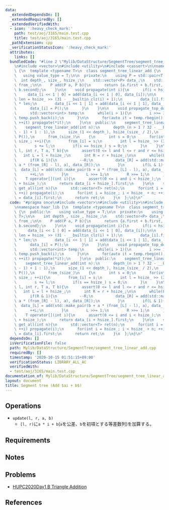 ```yaml
---
data:
  _extendedDependsOn: []
  _extendedRequiredBy: []
  _extendedVerifiedWith:
  - icon: ':heavy_check_mark:'
    path: test/aoj/3165/main.test.cpp
    title: test/aoj/3165/main.test.cpp
  _pathExtension: cpp
  _verificationStatusIcon: ':heavy_check_mark:'
  attributes:
    links: []
  bundledCode: "#line 2 \"Mylib/DataStructure/SegmentTree/segment_tree_linear_add.cpp\"\
    \n#include <vector>\n#include <utility>\n#include <cassert>\n\nnamespace haar_lib\
    \ {\n  template <typename T>\n  class segment_tree_linear_add {\n  public:\n \
    \   using value_type = T;\n\n  private:\n    using P = std::pair<T, T>;\n\n  \
    \  int depth_, size_, hsize_;\n    std::vector<P> data_;\n    std::vector<int>\
    \ from_;\n\n    P add(P a, P b){\n      return {a.first + b.first, a.second +\
    \ b.second};\n    }\n\n    void propagate(int i){\n      if(i < hsize_){\n   \
    \     data_[i << 1 | 0] = add(data_[i << 1 | 0], data_[i]);\n\n        const int\
    \ len = hsize_ >> (31 - __builtin_clz(i) + 1);\n        data_[i].first += data_[i].second\
    \ * len;\n        data_[i << 1 | 1] = add(data_[i << 1 | 1], data_[i]);\n\n  \
    \      data_[i] = P();\n      }\n    }\n\n    void propagate_top_down(int i){\n\
    \      std::vector<int> temp;\n      while(i > 1){\n        i >>= 1;\n       \
    \ temp.push_back(i);\n      }\n\n      for(auto it = temp.rbegin(); it != temp.rend();\
    \ ++it) propagate(*it);\n    }\n\n  public:\n    segment_tree_linear_add(){}\n\
    \    segment_tree_linear_add(int n):\n      depth_(n > 1 ? 32 - __builtin_clz(n\
    \ - 1) + 1 : 1),\n      size_(1 << depth_), hsize_(size_ / 2),\n      data_(size_,\
    \ P()),\n      from_(size_)\n    {\n      int s = 0;\n      for(int i = 1; i <\
    \ size_; ++i){\n        from_[i] = s;\n        int l = hsize_ >> (31 - __builtin_clz(i));\n\
    \        s += l;\n        if(s == hsize_) s = 0;\n      }\n    }\n\n    void update(int\
    \ l, int r, T a, T b){\n      assert(0 <= l and l <= r and r <= hsize_);\n   \
    \   int L = l + hsize_;\n      int R = r + hsize_;\n\n      while(L < R){\n  \
    \      if(R & 1){\n          --R;\n          data_[R] = add(std::make_pair(b +\
    \ a * (from_[R] - l), a), data_[R]);\n        }\n        if(L & 1){\n        \
    \  data_[L] = add(std::make_pair(b + a * (from_[L] - l), a), data_[L]);\n    \
    \      ++L;\n        }\n        L >>= 1;\n        R >>= 1;\n      }\n    }\n\n\
    \    T operator[](int i){\n      assert(0 <= i and i < hsize_);\n      propagate_top_down(i\
    \ + hsize_);\n      return data_[i + hsize_].first;\n    }\n\n    std::vector<T>\
    \ get_all(int n){\n      std::vector<T> ret(n);\n      for(int i = 1; i < hsize_;\
    \ ++i) propagate(i);\n      for(int i = hsize_; i < hsize_ + n; ++i) ret[i - hsize_]\
    \ = data_[i].first;\n      return ret;\n    }\n  };\n}\n"
  code: "#pragma once\n#include <vector>\n#include <utility>\n#include <cassert>\n\
    \nnamespace haar_lib {\n  template <typename T>\n  class segment_tree_linear_add\
    \ {\n  public:\n    using value_type = T;\n\n  private:\n    using P = std::pair<T,\
    \ T>;\n\n    int depth_, size_, hsize_;\n    std::vector<P> data_;\n    std::vector<int>\
    \ from_;\n\n    P add(P a, P b){\n      return {a.first + b.first, a.second +\
    \ b.second};\n    }\n\n    void propagate(int i){\n      if(i < hsize_){\n   \
    \     data_[i << 1 | 0] = add(data_[i << 1 | 0], data_[i]);\n\n        const int\
    \ len = hsize_ >> (31 - __builtin_clz(i) + 1);\n        data_[i].first += data_[i].second\
    \ * len;\n        data_[i << 1 | 1] = add(data_[i << 1 | 1], data_[i]);\n\n  \
    \      data_[i] = P();\n      }\n    }\n\n    void propagate_top_down(int i){\n\
    \      std::vector<int> temp;\n      while(i > 1){\n        i >>= 1;\n       \
    \ temp.push_back(i);\n      }\n\n      for(auto it = temp.rbegin(); it != temp.rend();\
    \ ++it) propagate(*it);\n    }\n\n  public:\n    segment_tree_linear_add(){}\n\
    \    segment_tree_linear_add(int n):\n      depth_(n > 1 ? 32 - __builtin_clz(n\
    \ - 1) + 1 : 1),\n      size_(1 << depth_), hsize_(size_ / 2),\n      data_(size_,\
    \ P()),\n      from_(size_)\n    {\n      int s = 0;\n      for(int i = 1; i <\
    \ size_; ++i){\n        from_[i] = s;\n        int l = hsize_ >> (31 - __builtin_clz(i));\n\
    \        s += l;\n        if(s == hsize_) s = 0;\n      }\n    }\n\n    void update(int\
    \ l, int r, T a, T b){\n      assert(0 <= l and l <= r and r <= hsize_);\n   \
    \   int L = l + hsize_;\n      int R = r + hsize_;\n\n      while(L < R){\n  \
    \      if(R & 1){\n          --R;\n          data_[R] = add(std::make_pair(b +\
    \ a * (from_[R] - l), a), data_[R]);\n        }\n        if(L & 1){\n        \
    \  data_[L] = add(std::make_pair(b + a * (from_[L] - l), a), data_[L]);\n    \
    \      ++L;\n        }\n        L >>= 1;\n        R >>= 1;\n      }\n    }\n\n\
    \    T operator[](int i){\n      assert(0 <= i and i < hsize_);\n      propagate_top_down(i\
    \ + hsize_);\n      return data_[i + hsize_].first;\n    }\n\n    std::vector<T>\
    \ get_all(int n){\n      std::vector<T> ret(n);\n      for(int i = 1; i < hsize_;\
    \ ++i) propagate(i);\n      for(int i = hsize_; i < hsize_ + n; ++i) ret[i - hsize_]\
    \ = data_[i].first;\n      return ret;\n    }\n  };\n}\n"
  dependsOn: []
  isVerificationFile: false
  path: Mylib/DataStructure/SegmentTree/segment_tree_linear_add.cpp
  requiredBy: []
  timestamp: '2020-10-15 01:51:15+09:00'
  verificationStatus: LIBRARY_ALL_AC
  verifiedWith:
  - test/aoj/3165/main.test.cpp
documentation_of: Mylib/DataStructure/SegmentTree/segment_tree_linear_add.cpp
layout: document
title: Segment tree (Add $ai + b$)
---
```


## Operations

- `update(l, r, a, b)`
  - `[l, r)`に`a * i + b`(`a`を公差、`b`を初項とする等差数列)を加算する。

## Requirements

## Notes

## Problems

- [HUPC2020Day1 B Triangle Addition](https://onlinejudge.u-aizu.ac.jp/beta/room.html#HUPC2020Day1/problems/B)

## References
